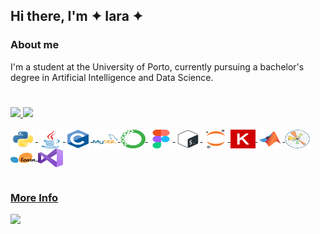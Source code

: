 ## Hi there, I'm ✦ Iara ✦ 

### About me 
I'm a student at the University of Porto, currently pursuing a bachelor's degree in Artificial Intelligence and Data Science.
#
<div>
  <a href="https://github.com/iara113">
  <img heigh="180em" src="https://github-readme-stats.vercel.app/api?username=iara113&show_icons=true&theme=dracula&include_all_commits=truecount_private=true"/>
  <img height="180em" src="https://github-readme-stats.vercel.app/api/top-langs/?username=iara113&layout=compact&langs_count=16&theme=dracula"/>  
</div>

<div style="display: inline_block"><br>
  <img align="center" alt="Iara-Python" height="30" width="40" src="https://raw.githubusercontent.com/devicons/devicon/master/icons/python/python-original.svg">
  <img align="center" alt="Iara-Java" height="30" width="40" src="https://github.com/devicons/devicon/blob/master/icons/java/java-original.svg">
  <img align="center" alt="Iara-C" height="30" width="40" src="https://github.com/devicons/devicon/blob/master/icons/c/c-original.svg">
  <img align="center" alt="Iara-MySql" height="30" width="40" src="https://github.com/devicons/devicon/blob/master/icons/mysql/mysql-original-wordmark.svg">
  <img align="center" alt="Iara-Anaconda" height="30" width="40" src="https://github.com/devicons/devicon/blob/master/icons/anaconda/anaconda-original.svg">
  <img align="center" alt="Iara-Figma" height="30" width="40" src="https://github.com/devicons/devicon/blob/master/icons/figma/figma-original.svg">
  <img align="center" alt="Iara-Bash" height="30" width="40" src="https://github.com/devicons/devicon/blob/master/icons/bash/bash-original.svg">
  <img align="center" alt="Iara-Jupyter" height="30" width="40" src="https://github.com/devicons/devicon/blob/master/icons/jupyter/jupyter-original.svg">
  <img align="center" alt="Iara-Keras" height="30" width="40" src="https://github.com/devicons/devicon/blob/master/icons/keras/keras-original.svg">
  <img align="center" alt="Iara-Matlab" height="30" width="40" src="https://github.com/devicons/devicon/blob/master/icons/matlab/matlab-original.svg">
  <img align="center" alt="Iara-Matplotlib" height="30" width="40" src="https://github.com/devicons/devicon/blob/master/icons/matplotlib/matplotlib-original.svg">
  <img align="center" alt="Iara-Scikitlearn" height="30" width="40" src="https://github.com/devicons/devicon/blob/master/icons/scikitlearn/scikitlearn-original.svg">
  <img align="center" alt="Iara-VS" height="30" width="40" src="https://github.com/devicons/devicon/blob/master/icons/visualstudio/visualstudio-original.svg">
</div>

#
### More Info 
<div>
  <a href="https://www.linkedin.com/in/beatriz-silva-853276297/" target="_blank"><img src="https://img.shields.io/badge/-LinkedIn-%230077B5?style=for-the-badge&logo=linkedin&logoColor=white" target=_blank"></a>
</div>




